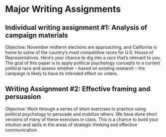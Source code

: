 # Major Writing Assignments 
## Individual writing assignment #1: Analysis of campaign materials 
Objective: November midterm elections are approaching, and California is home to some of the country’s most competitive races for U.S. House of Representatives.  Here’s your chance to dig into a race that’s relevant to you.  The goal of this paper is to apply political psychology concepts to a current political race and assess whether – based on existing research – the campaign is likely to have its intended effect on voters. 
## Writing Assignment #2:  Effective framing and persuasion 
Objective: Work through a series of short exercises to practice using political psychology to persuade and mobilize others.  We have done short versions of many of these exercises in class.  This is a chance to build your intuition and skills in the areas of strategic thinking and effective communication.
